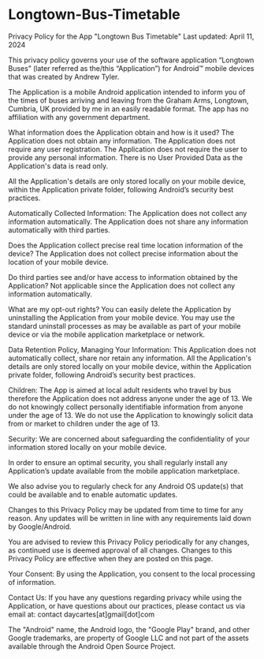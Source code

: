 # Longtown-Bus-Timetable
Privacy Policy for the App "Longtown Bus Timetable" Last updated: April 11, 2024

This privacy policy governs your use of the software application “Longtown Buses” (later referred as the/this “Application”) for Android™ mobile devices that was created by Andrew Tyler.

The Application is a mobile Android application intended to inform you of the times of buses arriving and leaving from the Graham Arms, Longtown, Cumbria, UK provided by me in an easily readable format.
The app has no affiliation with any government department.

What information does the Application obtain and how is it used? 
The Application does not obtain any information.
The Application does not require any user registration. 
The Application does not require the user to provide any personal information.
There is no User Provided Data as the Application's data is read only.

All the Application's details are only stored locally on your mobile device, within the Application private folder, following Android’s security best practices.

Automatically Collected Information:
The Application does not collect any information automatically.
The Application does not share any information automatically with third parties.

Does the Application collect precise real time location information of the device? 
The Application does not collect precise information about the location of your mobile device.

Do third parties see and/or have access to information obtained by the Application? 
Not applicable since the Application does not collect any information automatically.

What are my opt-out rights? 
You can easily delete the Application by uninstalling the Application from your mobile device. 
You may use the standard uninstall processes as may be available as part of your mobile device or via the mobile application marketplace or network.

Data Retention Policy, Managing Your Information:
This Application does not automatically collect, share nor retain any information. All the Application's details are only stored locally on your mobile device, within the Application private folder, following Android’s security best practices.

Children:
The App is aimed at local adult residents who travel by bus therefore the Application does not address anyone under the age of 13. 
We do not knowingly collect personally identifiable information from anyone under the age of 13. 
We do not use the Application to knowingly solicit data from or market to children under the age of 13.

Security:
We are concerned about safeguarding the confidentiality of your information stored locally on your mobile device.

In order to ensure an optimal security, you shall regularly install any Application’s update available from the mobile application marketplace.

We also advise you to regularly check for any Android OS update(s) that could be available and to enable automatic updates.

Changes to this Privacy Policy may be updated from time to time for any reason. Any updates will be written in line with any requirements laid down by Google/Android.

You are advised to review this Privacy Policy periodically for any changes, as continued use is deemed approval of all changes. Changes to this Privacy Policy are effective when they are posted on this page.

Your Consent: 
By using the Application, you consent to the local processing of information.

Contact Us:
If you have any questions regarding privacy while using the Application, or have questions about our practices, please contact us via email at: contact daycartes[at]gmail[dot]com

The "Android" name, the Android logo, the "Google Play" brand, and other Google trademarks, are property of Google LLC and not part of the assets available through the Android Open Source Project.
